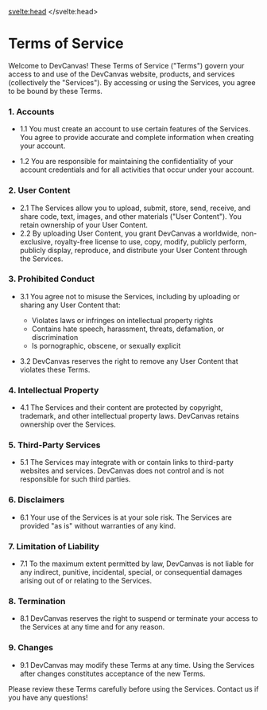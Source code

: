 <script>
    import SEO from '$components/ui/seoComp.svelte';
</script>

<svelte:head>
<SEO title="Terms of Service" description="Devcanvas Terms of Service"/>
</svelte:head>

# Terms of Service

Welcome to DevCanvas! These Terms of Service ("Terms") govern your access to and use of the DevCanvas website, products, and services (collectively the "Services"). By accessing or using the Services, you agree to be bound by these Terms.

### 1. Accounts

- 1.1 You must create an account to use certain features of the Services. You agree to provide accurate and complete information when creating your account.

- 1.2 You are responsible for maintaining the confidentiality of your account credentials and for all activities that occur under your account.

### 2. User Content

- 2.1 The Services allow you to upload, submit, store, send, receive, and share code, text, images, and other materials ("User Content"). You retain ownership of your User Content.
- 2.2 By uploading User Content, you grant DevCanvas a worldwide, non-exclusive, royalty-free license to use, copy, modify, publicly perform, publicly display, reproduce, and distribute your User Content through the Services.

### 3. Prohibited Conduct

- 3.1 You agree not to misuse the Services, including by uploading or sharing any User Content that:

  - Violates laws or infringes on intellectual property rights
  - Contains hate speech, harassment, threats, defamation, or discrimination
  - Is pornographic, obscene, or sexually explicit

- 3.2 DevCanvas reserves the right to remove any User Content that violates these Terms.

### 4. Intellectual Property

- 4.1 The Services and their content are protected by copyright, trademark, and other intellectual property laws. DevCanvas retains ownership over the Services.

### 5. Third-Party Services

- 5.1 The Services may integrate with or contain links to third-party websites and services. DevCanvas does not control and is not responsible for such third parties.

### 6. Disclaimers

- 6.1 Your use of the Services is at your sole risk. The Services are provided "as is" without warranties of any kind.

### 7. Limitation of Liability

- 7.1 To the maximum extent permitted by law, DevCanvas is not liable for any indirect, punitive, incidental, special, or consequential damages arising out of or relating to the Services.

### 8. Termination

- 8.1 DevCanvas reserves the right to suspend or terminate your access to the Services at any time and for any reason.

<!-- 9. Governing Law
   9.1 These Terms are governed by the laws of [Jurisdiction]. Any disputes will be resolved in the state and federal courts located in [Judicial District]. -->

### 9. Changes

- 9.1 DevCanvas may modify these Terms at any time. Using the Services after changes constitutes acceptance of the new Terms.

Please review these Terms carefully before using the Services. Contact us if you have any questions!
